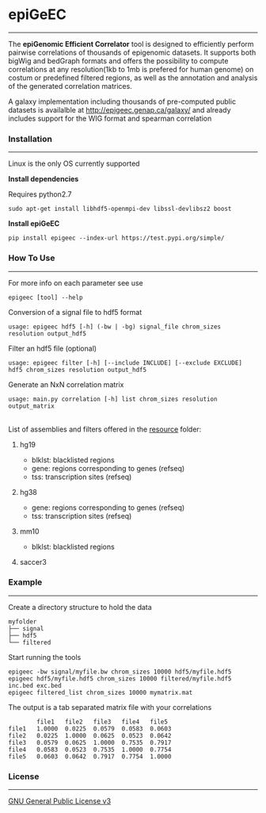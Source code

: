 # epiGeEC
- - - -
The **epiGenomic Efficient Correlator** tool is designed to efficiently perform pairwise correlations of thousands of epigenomic datasets. It supports both bigWig and bedGraph formats and offers the possibility to compute correlations at any resolution(1kb to 1mb is prefered for human genome) on costum or predefined filtered regions, as well as the annotation and analysis of the generated correlation matrices.
    
A galaxy implementation including thousands of pre-computed public datasets is availalble at http://epigeec.genap.ca/galaxy/ and already includes support for the WIG format and spearman correlation
 
### Installation
- - - -
Linux is the only OS currently supported

**Install dependencies**

Requires python2.7

	sudo apt-get install libhdf5-openmpi-dev libssl-devlibsz2 boost

**Install epiGeEC**

	pip install epigeec --index-url https://test.pypi.org/simple/

### How To Use
- - - -

For more info on each parameter see use

	epigeec [tool] --help

Conversion of a signal file to hdf5 format

	usage: epigeec hdf5 [-h] (-bw | -bg) signal_file chrom_sizes resolution output_hdf5

Filter an hdf5 file (optional)  

	usage: epigeec filter [-h] [--include INCLUDE] [--exclude EXCLUDE] hdf5 chrom_sizes resolution output_hdf5

Generate an NxN correlation matrix  

	usage: main.py correlation [-h] list chrom_sizes resolution output_matrix 
  
‌‌   
List of assemblies and filters offered in the [resource](epigeec/resource) folder:

1. hg19  
    * blklst: blacklisted regions  
    * gene: regions corresponding to genes (refseq)  
    * tss: transcription sites (refseq)  
    
1. hg38    
    * gene: regions corresponding to genes (refseq)  
    * tss: transcription sites (refseq)  
    
1. mm10   
    * blklst: blacklisted regions  
    
1. saccer3 
  
  
### Example
- - - -

Create a directory structure to hold the data

	myfolder  
	├── signal  
	├── hdf5  
	└── filtered  

Start running the tools

	epigeec -bw signal/myfile.bw chrom_sizes 10000 hdf5/myfile.hdf5
	epigeec hdf5/myfile.hdf5 chrom_sizes 10000 filtered/myfile.hdf5 inc.bed exc.bed
	epigeec filtered_list chrom_sizes 10000 mymatrix.mat  

The output is a tab separated matrix file with your correlations

			file1	file2	file3	file4	file5  
	file1	1.0000	0.0225	0.0579	0.0583	0.0603  
	file2	0.0225	1.0000	0.0625	0.0523	0.0642  
	file3	0.0579	0.0625	1.0000	0.7535	0.7917  
	file4	0.0583	0.0523	0.7535	1.0000	0.7754  
	file5	0.0603	0.0642	0.7917	0.7754	1.0000  

### License
- - - -
[GNU General Public License v3](LICENSE)
